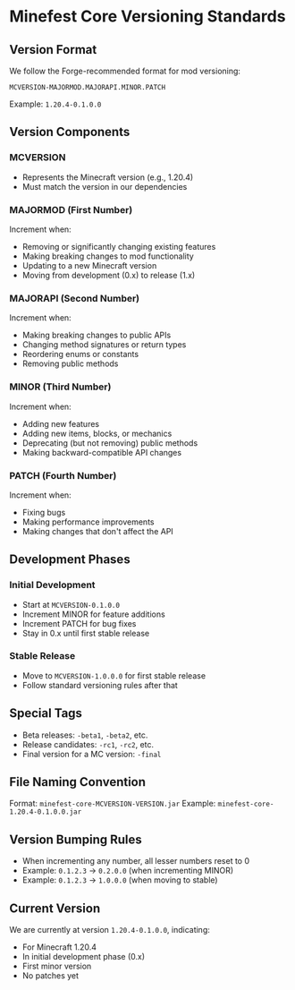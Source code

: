 # Minefest Core Versioning Standards

## Version Format
We follow the Forge-recommended format for mod versioning:
```
MCVERSION-MAJORMOD.MAJORAPI.MINOR.PATCH
```

Example: `1.20.4-0.1.0.0`

## Version Components

### MCVERSION
- Represents the Minecraft version (e.g., 1.20.4)
- Must match the version in our dependencies

### MAJORMOD (First Number)
Increment when:
- Removing or significantly changing existing features
- Making breaking changes to mod functionality
- Updating to a new Minecraft version
- Moving from development (0.x) to release (1.x)

### MAJORAPI (Second Number)
Increment when:
- Making breaking changes to public APIs
- Changing method signatures or return types
- Reordering enums or constants
- Removing public methods

### MINOR (Third Number)
Increment when:
- Adding new features
- Adding new items, blocks, or mechanics
- Deprecating (but not removing) public methods
- Making backward-compatible API changes

### PATCH (Fourth Number)
Increment when:
- Fixing bugs
- Making performance improvements
- Making changes that don't affect the API

## Development Phases

### Initial Development
- Start at `MCVERSION-0.1.0.0`
- Increment MINOR for feature additions
- Increment PATCH for bug fixes
- Stay in 0.x until first stable release

### Stable Release
- Move to `MCVERSION-1.0.0.0` for first stable release
- Follow standard versioning rules after that

## Special Tags
- Beta releases: `-beta1`, `-beta2`, etc.
- Release candidates: `-rc1`, `-rc2`, etc.
- Final version for a MC version: `-final`

## File Naming Convention
Format: `minefest-core-MCVERSION-VERSION.jar`
Example: `minefest-core-1.20.4-0.1.0.0.jar`

## Version Bumping Rules
- When incrementing any number, all lesser numbers reset to 0
- Example: `0.1.2.3` → `0.2.0.0` (when incrementing MINOR)
- Example: `0.1.2.3` → `1.0.0.0` (when moving to stable)

## Current Version
We are currently at version `1.20.4-0.1.0.0`, indicating:
- For Minecraft 1.20.4
- In initial development phase (0.x)
- First minor version
- No patches yet 